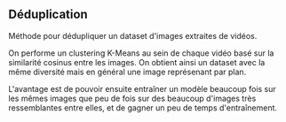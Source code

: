 ## Déduplication
Méthode pour dédupliquer un dataset d'images extraites de vidéos. 

On performe un clustering K-Means au sein de chaque vidéo basé sur la similarité cosinus entre les images. On obtient ainsi un dataset avec la même diversité mais en général une image représenant par plan.

L'avantage est de pouvoir ensuite entraîner un modèle beaucoup fois sur les mêmes images que peu de fois sur des beaucoup d'images très ressemblantes entre elles, et de gagner un peu de temps d'entraînement.
